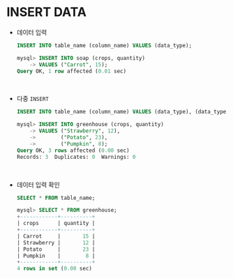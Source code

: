 # INSERT DATA

- 데이터 입력

  ```sql
  INSERT INTO table_name (column_name) VALUES (data_type);
  ```

  ```sql
  mysql> INSERT INTO soap (crops, quantity)
      -> VALUES ("Carrot", 15);
  Query OK, 1 row affected (0.01 sec)
  ```

    <br>

- 다중 `INSERT`

  ```sql
  INSERT INTO table_name (column_name) VALUES (data_type), (data_type), (data_type);
  ```

  ```sql
  mysql> INSERT INTO greenhouse (crops, quantity)
      -> VALUES ("Strawberry", 12),
      ->        ("Potato", 23),
      ->        ("Pumpkin", 8);
  Query OK, 3 rows affected (0.00 sec)
  Records: 3  Duplicates: 0  Warnings: 0
  ```

<br>

- 데이터 입력 확인
  ```sql
  SELECT * FROM table_name;
  ```
  ```sql
  mysql> SELECT * FROM greenhouse;
  +------------+----------+
  | crops      | quantity |
  +------------+----------+
  | Carrot     |       15 |
  | Strawberry |       12 |
  | Potato     |       23 |
  | Pumpkin    |        8 |
  +------------+----------+
  4 rows in set (0.00 sec)
  ```

